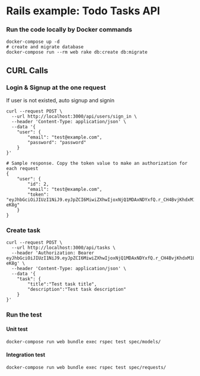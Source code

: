# Rails example: Todo Tasks API

### Run the code locally by Docker commands
```
docker-compose up -d
# create and migrate database
docker-compose run --rm web rake db:create db:migrate
```

## CURL Calls
### Login & Signup at the one request
If user is not existed, auto signup and signin
```
curl --request POST \
  --url http://localhost:3000/api/users/sign_in \
  --header 'Content-Type: application/json' \
  --data '{
	"user": {
		"email": "test@example.com",
		"password": "password"
	}
}'

# Sample response. Copy the token value to make an authorization for each request
{
	"user": {
		"id": 2,
		"email": "test@example.com",
		"token": "eyJhbGciOiJIUzI1NiJ9.eyJpZCI6MiwiZXhwIjoxNjQ1MDAxNDYxfQ.r_CH4BvjKhdxM1UQscUJ17T7x5_rs1nPGgjD42-eK8g"
	}
}
```

### Create task
```
curl --request POST \
  --url http://localhost:3000/api/tasks \
  --header 'Authorization: Bearer eyJhbGciOiJIUzI1NiJ9.eyJpZCI6MiwiZXhwIjoxNjQ1MDAxNDYxfQ.r_CH4BvjKhdxM1UQscUJ17T7x5_rs1nPGgjD42-eK8g' \
  --header 'Content-Type: application/json' \
  --data '{
	"task": {
		"title":"Test task title",
		"description":"Test task description"
	}
}'
```
### Run the test
#### Unit test
```
docker-compose run web bundle exec rspec test spec/models/
```
#### Integration test
```
docker-compose run web bundle exec rspec test spec/requests/
```
